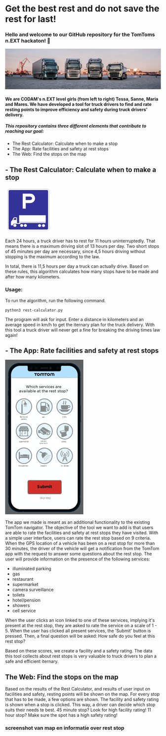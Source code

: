 # Get the best rest and do not save the rest for last!
### Hello and welcome to our GitHub repository for the TomToms n.EXT hackaton! 🚛
![Alt text](/pics/trucker.jpeg "Trucks")
#### We are CODAM's n.EXT level girls (from left to right) Tessa, Sanne, Maria and Mares. We have developed a tool for truck drivers to find and rate resting points to improve efficiency and safety during truck drivers' delivery.


##### This repository contains three different elements that contribute to reaching our goal:
- The Rest Calculator: Calculate when to make a stop
- The App: Rate facilities and safety at rest stops
- The Web: Find the stops on the map

## - The Rest Calculator: Calculate when to make a stop
<img src="/pics/truck-park.gif" height="150" />

Each 24 hours, a truck driver has to rest for 11 hours uninterruptedly. That means there is a maximum driving slot of 13 hours per day. Two short stops of 45 minutes per day are necessary, since 4,5 hours driving without stopping is the maximum according to the law.

In total, there is 11,5 hours per day a truck can actually drive.
Based on these rules, this algorithm calculates how many stops have to be made and after how many kilometers.

### Usage:
To run the algorithm, run the following command.
```console
python3 rest-calculator.py
```
The program will ask for input. Enter a distance in kilometers and an average speed in km/h to get the iternary plan for the truck delivery. With this tool a truck driver will never get a fine for breaking the driving times law again!


## - The App: Rate facilities and safety at rest stops
<img src="/pics/the-app.png" height="500" />

The app we made is meant as an additional functionality to the existing TomTom navigator. The objective of the tool we want to add is that users are able to rate the facilities and safety at rest stops they have visited. With a simple user interface, users can rate the rest stop based on 9 criteria. When the GPS location of a vehicle has been on a rest stop for more than 30 minutes, the driver of the vehicle will get a notification from the TomTom app with the request to answer some questions about the rest stop. The user will provide information on the presence of the following services:
- illuminated parking
- gas
- restaurant
- supermarket
- camera surveillance
- toilets
- hotel/pension
- showers
- cell service

When the user clicks an icon linked to one of these services, implying it's present at the rest stop, they are asked to rate the service on a scale of 1 - 5. When the user has clicked all present services, the 'Submit' button is pressed. Then, a final question will be asked: How safe do you feel at this rest stop?

Based on these scores, we create a facility and a safety rating. The data this tool collects about rest stops is very valuable to truck drivers to plan a safe and efficient iternary.

## The Web: Find the stops on the map
Based on the results of the Rest Calculator, and results of user input on facilities and safety, resting points will be shown on the map. For every stop that has to be made, a few options are shown. The facility and safety rating is shown when a stop is clicked. This way, a driver can decide which stop suits their needs te best. 45 minute stop? Look for high facility rating! 11 hour stop? Make sure the spot has a high safety rating! 


### screenshot van map en informatie over rest stop
